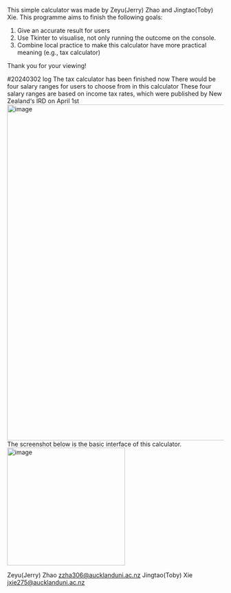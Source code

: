 This simple calculator was made by Zeyu(Jerry) Zhao and Jingtao(Toby) Xie. This programme aims to finish the following goals:
1. Give an accurate result for users
2. Use Tkinter to visualise, not only running the outcome on the console.
3. Combine local practice to make this calculator have more practical meaning (e.g., tax calculator)

Thank you for your viewing!

#20240302 log
The tax calculator has been finished now
There would be four salary ranges for users to choose from in this calculator
These four salary ranges are based on income tax rates, which were published by New Zealand‘s IRD on April 1st
<img width="782" alt="image" src="https://github.com/JingtaoXie/Calculator/assets/140026294/5b703a52-5abb-443b-aaf1-b1111a584144">
The screenshot below is the basic interface of this calculator.
<img width="274" alt="image" src="https://github.com/JingtaoXie/Calculator/assets/140026294/09aaa9aa-16ad-47fa-a9d0-3b0fab2ea134">


Zeyu(Jerry) Zhao zzha306@aucklanduni.ac.nz
Jingtao(Toby) Xie jxie275@aucklanduni.ac.nz
